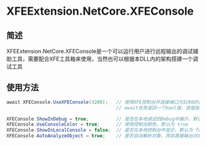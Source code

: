 # XFEExtension.NetCore.XFEConsole

## 简述

XFEExtension.NetCore.XFEConsole是一个可以运行用户进行远程输出的调试辅助工具，需要配合XFE工具箱来使用，当然也可以根据本DLL内的架构搭建一个调试工具

## 使用方法

```csharp
await XFEConsole.UseXFEConsole(3280);   // 使用XFE控制台并连接端口为3280的控制台调试终端
                                        // await任务返回一个bool值，该值指示是否与调试终端连接成功

XFEConsole.ShowInDebug = true;          // 是否在本地调试的Debug中展示，默认为 true
XFEConsole.UseConsoleColor = true;      // 使用控制台颜色，默认为 true
XFEConsole.ShowInLocalConsole = false;  // 是否在本地控制台中显示，默认为 false
XFEConsole.AutoAnalyzeObject = true;    // 是否自动解析对象，而非直接输出对象的.ToString()方法，默认为 true
```